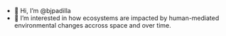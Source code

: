 - 👋 Hi, I’m @bjpadilla
- 👀 I’m interested in how ecosystems are impacted by human-mediated environmental changes accross space and over time. 


<!---
bjpadilla/bjpadilla is a ✨ special ✨ repository because its `README.md` (this file) appears on your GitHub profile.
You can click the Preview link to take a look at your changes.
--->
